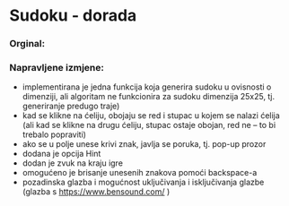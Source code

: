 # Sudoku - dorada

### Orginal: 

### Napravljene izmjene:
- implementirana je jedna funkcija koja generira sudoku u ovisnosti o dimenziji, ali algoritam ne funkcionira za sudoku dimenzija 25x25, tj. generiranje predugo traje)
- kad se klikne na ćeliju, obojaju se red i stupac u kojem se nalazi ćelija (ali kad se klikne na drugu ćeliju, stupac ostaje obojan, red ne – to bi trebalo popraviti)
- ako se u polje unese krivi znak, javlja se poruka, tj. pop-up prozor
- dodana je opcija Hint
- dodan je zvuk na kraju igre
- omogućeno je brisanje unesenih znakova pomoći backspace-a
- pozadinska glazba i mogućnost uključivanja i isključivanja glazbe (glazba s https://www.bensound.com/ )

